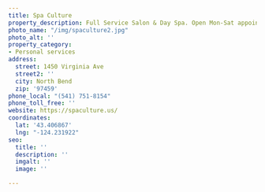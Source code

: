 ```yaml
---
title: Spa Culture
property_description: Full Service Salon & Day Spa. Open Mon-Sat appointments recommended.
photo_name: "/img/spaculture2.jpg"
photo_alt: ''
property_category:
- Personal services
address:
  street: 1450 Virginia Ave
  street2: ''
  city: North Bend
  zip: '97459'
phone_local: "(541) 751-8154"
phone_toll_free: ''
website: https://spaculture.us/
coordinates:
  lat: '43.406867'
  lng: "-124.231922"
seo:
  title: ''
  description: ''
  imgalt: ''
  image: ''

---
```

